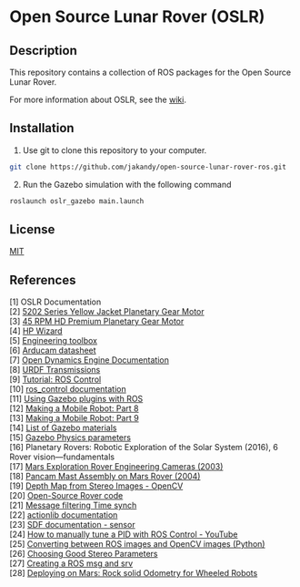 # Open Source Lunar Rover (OSLR)

## Description
This repository contains a collection of ROS packages for the Open Source Lunar Rover.

For more information about OSLR, see the [wiki](https://github.com/jakandy/open-source-lunar-rover-ros/wiki).

## Installation

1. Use git to clone this repository to your computer.

```bash
git clone https://github.com/jakandy/open-source-lunar-rover-ros.git
```

2. Run the Gazebo simulation with the following command
```bash
roslaunch oslr_gazebo main.launch
```

## License
[MIT](https://choosealicense.com/licenses/mit/)

## References
[1] OSLR Documentation \
[2] [5202 Series Yellow Jacket Planetary Gear Motor](https://www.gobilda.com/5202-series-yellow-jacket-planetary-gear-motor-26-9-1-ratio-223-rpm-3-3-5v-encoder/) \
[3] [45 RPM HD Premium Planetary Gear Motor](https://www.servocity.com/45-rpm-hd-premium-planetary-gear-motor/) \
[4] [HP Wizard](https://hpwizard.com/tire-friction-coefficient.html) \
[5] [Engineering toolbox](https://www.engineeringtoolbox.com/friction-coefficients-d_778.html) \
[6] [Arducam datasheet](https://www.arducam.com/product/arducam-2mp-stereo-camera-for-raspberry-pi-nvidia-jetson-nano-xavier-nx-dual-ov2311-monochrome-global-shutter-camera-module/) \
[7] [Open Dynamics Engine Documentation](http://www.ode.org/ode-latest-userguide.html#sec_7_3_7) \
[8] [URDF Transmissions](http://wiki.ros.org/urdf/XML/Transmission) \
[9] [Tutorial: ROS Control](http://classic.gazebosim.org/tutorials/?tut=ros_control) \
[10] [ros_control documentation](https://wiki.ros.org/ros_control) \
[11] [Using Gazebo plugins with ROS](https://classic.gazebosim.org/tutorials?tut=ros_gzplugins) \
[12] [Making a Mobile Robot: Part 8](https://articulatedrobotics.xyz/mobile-robot-8-lidar/) \
[13] [Making a Mobile Robot: Part 9](https://articulatedrobotics.xyz/mobile-robot-9-camera/) \
[14] [List of Gazebo materials](http://wiki.ros.org/simulator_gazebo/Tutorials/ListOfMaterials) \
[15] [Gazebo Physics parameters](https://classic.gazebosim.org/tutorials?tut=physics_params&cat=physics) \
[16] Planetary Rovers: Robotic Exploration of the Solar System (2016), 6 Rover vision—fundamentals \
[17] [Mars Exploration Rover Engineering Cameras (2003)](https://doi.org/10.1029/2003JE002077) \
[18] [Pancam Mast Assembly on Mars Rover (2004)](https://esmats.eu/amspapers/pastpapers/pdfs/2004/warden.pdf) \
[19] [Depth Map from Stereo Images - OpenCV](https://docs.opencv.org/4.x/dd/d53/tutorial_py_depthmap.html) \
[20] [Open-Source Rover code](https://github.com/nasa-jpl/osr-rover-code) \
[21] [Message filtering Time synch](http://wiki.ros.org/message_filters#Time_Synchronizer) \
[22] [actionlib documentation](http://wiki.ros.org/actionlib) \
[23] [SDF documentation - sensor](http://sdformat.org/spec?ver=1.7&elem=sensor) \
[24] [How to manually tune a PID with ROS Control - YouTube](https://www.youtube.com/watch?v=gA-O39LrXzI) \
[25] [Converting between ROS images and OpenCV images (Python)](http://wiki.ros.org/cv_bridge/Tutorials/ConvertingBetweenROSImagesAndOpenCVImagesPython) \
[26] [Choosing Good Stereo Parameters](http://wiki.ros.org/stereo_image_proc/Tutorials/ChoosingGoodStereoParameters) \
[27] [Creating a ROS msg and srv](http://wiki.ros.org/ROS/Tutorials/CreatingMsgAndSrv) \
[28] [Deploying on Mars: Rock solid Odometry for Wheeled Robots](https://www.freedomrobotics.ai/blog/tuning-odometry-for-wheeled-robots)
